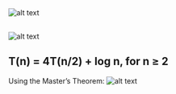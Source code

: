 ## 
![alt text](<Screenshot 2025-03-03 at 1.16.42 AM.png>)


## 
![alt text](<Screenshot 2025-03-03 at 12.57.50 AM.png>)


## T(n) = 4T(n/2) + log n, for n ≥ 2
Using the Master’s Theorem:
![alt text](<Screenshot 2025-03-03 at 1.02.51 AM.png>)
